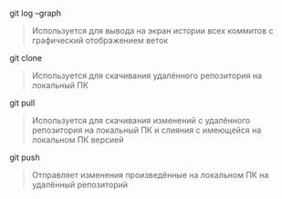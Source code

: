 git log –graph

> Используется для вывода на экран истории всех коммитов с графический отображением веток

git clone

> Используется для скачивания удалённого репозитория на локальный ПК

git pull

> Используется для скачивания изменений с удалённого репозитория на локальный ПК и слияния с имеющейся на локальном ПК версией

git push

> Отправляет изменения произведённые на локальном ПК на удалённый репозиторий
